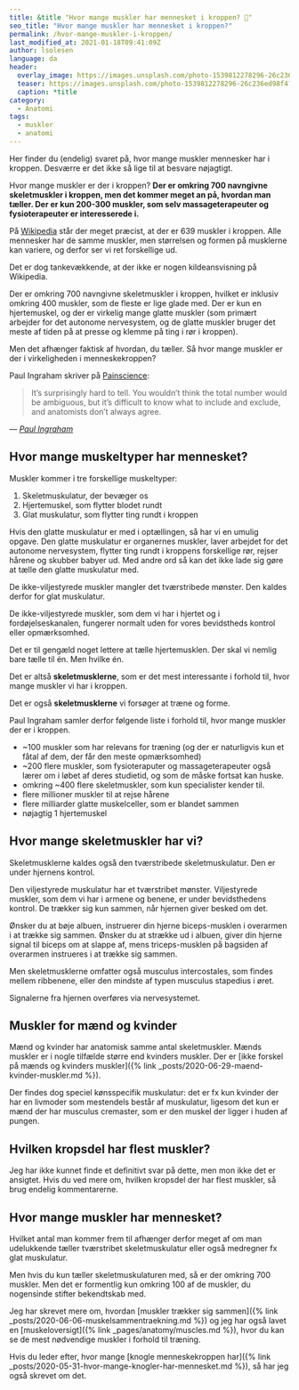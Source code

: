 ```yaml
---
title: &title "Hvor mange muskler har mennesket i kroppen? 💪"
seo_title: "Hvor mange muskler har mennesket i kroppen?"
permalink: /hvor-mange-muskler-i-kroppen/
last_modified_at: 2021-01-18T09:41:09Z
author: lsolesen
language: da
header:
  overlay_image: https://images.unsplash.com/photo-1539812278296-26c236ed98f4?ixid=MXwxMjA3fDB8MHxzZWFyY2h8NDR8fGFuYXRvbXl8ZW58MHx8MHw%3D&ixlib=rb-1.2.1&auto=format&fit=crop&w=1900&q=60
  teaser: https://images.unsplash.com/photo-1539812278296-26c236ed98f4?ixid=MXwxMjA3fDB8MHxzZWFyY2h8NDR8fGFuYXRvbXl8ZW58MHx8MHw%3D&ixlib=rb-1.2.1&auto=format&fit=crop&w=400&q=60
  caption: *title
category:
  - Anatomi
tags:
  - muskler
  - anatomi
---
```


Her finder du (endelig) svaret på, hvor mange muskler mennesker har i kroppen. Desværre er det ikke så lige til at besvare nøjagtigt.

Hvor mange muskler er der i kroppen? **Der er omkring 700 navngivne skeletmuskler i kroppen, men det kommer meget an på, hvordan man tæller. Der er kun 200-300 muskler, som selv massageterapeuter og fysioterapeuter er interesserede i.**

På [Wikipedia](https://da.wikipedia.org/wiki/Krop) står der meget præcist, at der er 639 muskler i kroppen. Alle mennesker har de samme muskler, men størrelsen og formen på musklerne kan variere, og derfor ser vi ret forskellige ud.

Det er dog tankevækkende, at der ikke er nogen kildeansvisning på Wikipedia.

Der er omkring 700 navngivne skeletmuskler i kroppen, hvilket er inklusiv omkring 400 muskler, som de fleste er lige glade med. Der er kun en hjertemuskel, og der er virkelig mange glatte muskler (som primært arbejder for det autonome nervesystem, og de glatte muskler bruger det meste af tiden på at presse og klemme på ting i rør i kroppen).

Men det afhænger faktisk af hvordan, du tæller. Så hvor mange muskler er der i virkeligheden i menneskekroppen?

Paul Ingraham skriver på [Painscience](https://www.painscience.com/articles/how-many-muscles.php):

> It’s surprisingly hard to tell. You wouldn’t think the total number would be ambiguous, but it’s difficult to know what to include and exclude, and anatomists don’t always agree.

— <cite>[Paul Ingraham](https://www.painscience.com/articles/how-many-muscles.php)</cite>

## Hvor mange muskeltyper har mennesket?

Muskler kommer i tre forskellige muskeltyper:

1. Skeletmuskulatur, der bevæger os
2. Hjertemuskel, som flytter blodet rundt
3. Glat muskulatur, som flytter ting rundt i kroppen

Hvis den glatte muskulatur er med i optællingen, så har vi en umulig opgave. Den glatte muskulatur er organernes muskler, laver arbejdet for det autonome nervesystem, flytter ting rundt i kroppens forskellige rør, rejser hårene og skubber babyer ud. Med andre ord så kan det ikke lade sig gøre at tælle den glatte muskulatur med.

De ikke-viljestyrede muskler mangler det tværstribede mønster. Den kaldes derfor for glat muskulatur.

De ikke-viljestyrede muskler, som dem vi har i hjertet og i fordøjelseskanalen, fungerer normalt uden for vores bevidstheds kontrol eller opmærksomhed.

Det er til gengæld noget lettere at tælle hjertemusklen. Der skal vi nemlig bare tælle til én. Men hvilke én.

Det er altså **skeletmusklerne**, som er det mest interessante i forhold til, hvor mange muskler vi har i kroppen.

Det er også **skeletmusklerne** vi forsøger at træne og forme.

Paul Ingraham samler derfor følgende liste i forhold til, hvor mange muskler der er i kroppen.

- ~100 muskler som har relevans for træning (og der er naturligvis kun et fåtal af dem, der får den meste opmærksomhed)
- ~200 flere muskler, som fysioteraputer og massageterapeuter også lærer om i løbet af deres studietid, og som de måske fortsat kan huske.
- omkring ~400 flere skeletmuskler, som kun specialister kender til.
- flere millioner muskler til at rejse hårene
- flere milliarder glatte muskelceller, som er blandet sammen
- nøjagtig 1 hjertemuskel

## Hvor mange skeletmuskler har vi?

Skeletmusklerne kaldes også den tværstribede skeletmuskulatur. Den er under hjernens kontrol. 

Den viljestyrede muskulatur har et tværstribet mønster. Viljestyrede muskler, som dem vi har i armene og benene, er under bevidsthedens kontrol. De trækker sig kun sammen, når hjernen giver besked om det.

Ønsker du at bøje albuen, instruerer din hjerne biceps-musklen i overarmen i at trække sig sammen. Ønsker du at strække ud i albuen, giver din hjerne signal til biceps om at slappe af, mens triceps-musklen på bagsiden af overarmen instrueres i at trække sig sammen.

Men skeletmusklerne omfatter også musculus intercostales, som findes mellem ribbenene, eller den mindste af typen musculus stapedius i øret.

Signalerne fra hjernen overføres via nervesystemet.

## Muskler for mænd og kvinder

Mænd og kvinder har anatomisk samme antal skeletmuskler. Mænds muskler er i nogle tilfælde større end kvinders muskler. Der er [ikke forskel på mænds og kvinders muskler]({% link _posts/2020-06-29-maend-kvinder-muskler.md %}).

Der findes dog speciel kønsspecifik muskulatur: det er fx kun kvinder der har en livmoder som mestendels består af muskulatur, ligesom det kun er mænd der har musculus cremaster, som er den muskel der ligger i huden af pungen.

## Hvilken kropsdel har flest muskler?

Jeg har ikke kunnet finde et definitivt svar på dette, men mon ikke det er ansigtet. Hvis du ved mere om, hvilken kropsdel der har flest muskler, så brug endelig kommentarerne.

## Hvor mange muskler har mennesket?

Hvilket antal man kommer frem til afhænger derfor meget af om man udelukkende tæller tværstribet skeletmuskulatur eller også medregner fx glat muskulatur.

Men hvis du kun tæller skeletmuskulaturen med, så er der omkring 700 muskler. Men det er formentlig kun omkring 100 af de muskler, du nogensinde stifter bekendtskab med.

Jeg har skrevet mere om, hvordan [muskler trækker sig sammen]({% link _posts/2020-06-06-muskelsammentraekning.md %}) og jeg har også lavet en [muskeloversigt]({% link _pages/anatomy/muscles.md %}), hvor du kan se de mest nødvendige muskler i forhold til træning.

Hvis du leder efter, hvor mange [knogle menneskekroppen har]({% link _posts/2020-05-31-hvor-mange-knogler-har-mennesket.md %}), så har jeg også skrevet om det.
